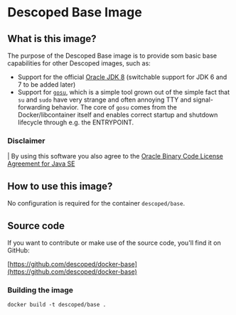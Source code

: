 # Descoped Base Image

## What is this image?

The purpose of the Descoped Base image is to provide som basic base capabilities for other Descoped images, such as:

* Support for the official [Oracle JDK 8](http://www.oracle.com/technetwork/java/javase/downloads/index.html) (switchable support for JDK 6 and 7 to be added later)
* Support for [`gosu`](https://github.com/tianon/gosu/blob/master/README.md), which is a simple tool grown out of the simple fact that `su` and `sudo` have very strange and often annoying TTY and signal-forwarding behavior. The core of `gosu` comes from the Docker/libcontainer itself and enables correct startup and shutdown lifecycle through e.g. the ENTRYPOINT.

### Disclaimer

| By using this software you also agree to the [Oracle Binary Code License Agreement for Java SE](http://www.oracle.com/technetwork/java/javase/terms/license/index.html)

## How to use this image?

No configuration is required for the container `descoped/base`.

## Source code

If you want to contribute or make use of the source code, you'll find it on GitHub:

[https://github.com/descoped/docker-base](https://github.com/descoped/docker-base)

### Building the image

```
docker build -t descoped/base .
```
